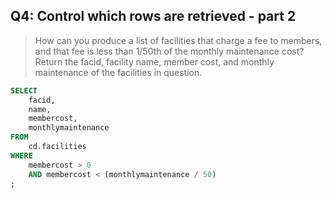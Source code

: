 ## Q4: Control which rows are retrieved - part 2

>How can you produce a list of facilities that charge a fee to members, and that fee is less than 1/50th of the monthly maintenance cost? Return the facid, facility name, member cost, and monthly maintenance of the facilities in question. 

```sql
SELECT 
	facid,
	name, 
	membercost, 
	monthlymaintenance
FROM 
    cd.facilities
WHERE 
    membercost > 0 
    AND membercost < (monthlymaintenance / 50)
;